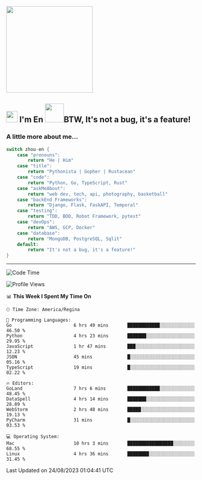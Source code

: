 <img align='center' src="https://media.giphy.com/media/GP1TJJSV4Ys1r64q2A/giphy.gif" width="230">

<h2><img src="https://emojis.slackmojis.com/emojis/images/1531849430/4246/blob-sunglasses.gif?1531849430" width="30"/> I'm En <img src="https://media.giphy.com/media/12oufCB0MyZ1Go/giphy.gif" width="50">BTW, It's not a bug, it's a feature!</h2>


<!-- <img align='right' src="https://media.giphy.com/media/M9gbBd9nbDrOTu1Mqx/giphy.gif" width="230"> -->


### A little more about me... 
<!--
```javascript
const zhou-en = {
    pronouns: "He" | "Him",
    title: "Pythonista" | "Gopher" | "Rustacean",
    code: ["Python", "Go", "Rust", "TypeScript"],
    askMeAbout: ["web dev", "tech", "app dev", "photography"],
    technologies: {
        backEnd: {
            python: ["Django", "Flask", "FaskAPI"],
            go: []
        },
        scraping: ["selenium", "scrapy", "spider"],
        testing: ["Robot Framework"],
        devOps: ["AWS", "Docker", "GCP", "Nginx"],
        databases: ["mongo", "postgresql", "sqlite"],
        misc: ["Firebase", "Heroku"]
    },
    architecture: ["Event Driven Architecture", "Microservices"],
    currentFocus: ["Temporal", "Rust"],
    funFact: "It's not a bug, it's a feature!"
};
```
  -->

```go
switch zhou-en {
    case "pronouns":
        return "He | Him"
    case "title":
        return "Pythonista | Gopher | Rustacean"
    case "code":
        return "Python, Go, TypeScript, Rust"
    case "askMeAbout":
        return "web dev, tech, api, photography, basketball"
    case "backEnd Frameworks":
        return "Django, Flask, FaskAPI, Temporal"
    case "testing":
        return "TDD, BDD, Robot Framework, pytest"
    case "devOps":
        return "AWS, GCP, Docker"
    case "database":
        return "MongoDB, PostgreSQL, Sqlit"
    default:
        return "It's not a bug, it's a feature!"
}
```




---
<!--START_SECTION:waka-->
![Code Time](http://img.shields.io/badge/Code%20Time-892%20hrs%203%20mins-blue)

![Profile Views](http://img.shields.io/badge/Profile%20Views-0-blue)

📊 **This Week I Spent My Time On** 

```text
🕑︎ Time Zone: America/Regina

💬 Programming Languages: 
Go                       6 hrs 49 mins       ████████████░░░░░░░░░░░░░   46.50 % 
Python                   4 hrs 23 mins       ███████░░░░░░░░░░░░░░░░░░   29.95 % 
JavaScript               1 hr 47 mins        ███░░░░░░░░░░░░░░░░░░░░░░   12.23 % 
JSON                     45 mins             █░░░░░░░░░░░░░░░░░░░░░░░░   05.16 % 
TypeScript               19 mins             █░░░░░░░░░░░░░░░░░░░░░░░░   02.22 % 

🔥 Editors: 
GoLand                   7 hrs 6 mins        ████████████░░░░░░░░░░░░░   48.45 % 
DataSpell                4 hrs 14 mins       ███████░░░░░░░░░░░░░░░░░░   28.89 % 
WebStorm                 2 hrs 48 mins       █████░░░░░░░░░░░░░░░░░░░░   19.13 % 
PyCharm                  31 mins             █░░░░░░░░░░░░░░░░░░░░░░░░   03.53 % 

💻 Operating System: 
Mac                      10 hrs 3 mins       █████████████████░░░░░░░░   68.55 % 
Linux                    4 hrs 36 mins       ████████░░░░░░░░░░░░░░░░░   31.45 % 
```


 Last Updated on 24/08/2023 01:04:41 UTC
<!--END_SECTION:waka-->
